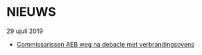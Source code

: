# NIEUWS

29 ujuli 2019

* [Commissarissen AEB weg na debacle met verbrandingsovens](https://www.rtlz.nl/beurs/bedrijven/artikel/4797281/aeb-afvalverwerker-verbrandingsovens-achterstallig-onderhoud)
